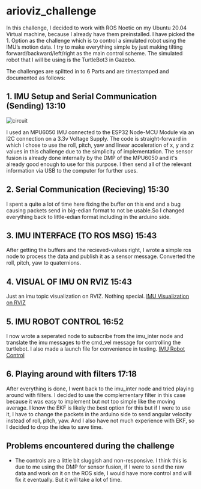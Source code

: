 # arioviz_challenge

In this challenge, I decided to work with ROS Noetic on my Ubuntu 20.04 Virtual machine, because I already have them preinstalled.
I have picked the 1. Option as the challenge which is to control a simulated robot using the IMU’s motion data. I try to make everything simple by just making tilting forward/backward/left/right as the main control scheme. The simulated robot that I will be using is the TurtleBot3 in Gazebo.

The challenges are spiltted in to 6 Parts and are timestamped and documented as follows:
## 1. IMU Setup and Serial Communication (Sending)  13:10
   
![circuit](https://github.com/user-attachments/assets/552b00c2-2950-4a6a-87cf-357aae57403b)

I used an MPU6050 IMU connected to the ESP32 Node-MCU Module via an I2C connection on a 3.3v Voltage Supply. The code is straight-forward in which I chose to use the roll, pitch, yaw and linear acceleration of x, y and z values in this challenge due to the simplicity of implementation. The sensor fusion is already done internally by the DMP of the MPU6050 and it's already good enough to use for this purpose. I then send all of the relevant information via USB to the computer for further uses.

## 2. Serial Communication (Recieving) 15:30
   
I spent a quite a lot of time here fixing the buffer on this end and a bug causing packets send in big-edian format to not be usable.So I changed everything back to little-edian format including in the arduino side.

## 3. IMU INTERFACE (TO ROS MSG) 15:43
   
After getting the buffers and the recieved-values right, I wrote a simple ros node to process the data and publish it as a sensor message. Converted the roll, pitch, yaw to quaternions.

## 4. VISUAL OF IMU ON RVIZ 15:43
   
Just an imu topic visualization on RVIZ. Nothing special.
[IMU Visualization on RVIZ](https://www.youtube.com/watch?v=nJXcbCenSyE&feature=youtu.be)

## 5. IMU ROBOT CONTROL 16:52
   
I now wrote a seperated node to subscribe from the imu_inter node and translate the imu messages to the cmd_vel message for controlling the turtlebot. I also made a launch file for convenience in testing.
[IMU Robot Control](https://www.youtube.com/watch?v=q_BjnuRnBN0&ab_channel=zaldraxiz)

## 6. Playing around with filters 17:18
   
After everything is done, I went back to the imu_inter node and tried playing around with filters. I decided to use the complementary filter in this case because it was easy to implement but not too simple like the moving average. I know the EKF is likely the best option for this but if I were to use it, I have to change the packets in the arduino side to send angular velocity instead of roll, pitch, yaw. And I also have not much experience with EKF, so I decided to drop the idea to save time.

## Problems encountered during the challenge
* The controls are a little bit sluggish and non-responsive. I think this is due to me using the DMP for sensor fusion, if I were to send the raw data and work on it on the ROS side, I would have more control and will fix it eventually. But it will take a lot of time.
